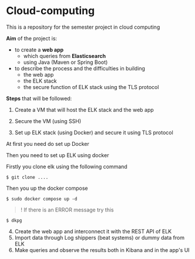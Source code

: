 # Cloud-computing
This is a repository for the semester project in cloud computing

**Aim** of the project is:
- to create a **web app** 
  - which queries from **Elasticsearch**
  - using Java (Maven or Spring Boot)
- to describe the process and the difficulties in building
  - the web app
  - the ELK stack
  - the secure function of ELK stack using the TLS protocol

**Steps** that will be followed:
1. Create a VM that will host the ELK stack and the web app


2. Secure the VM (using SSH)


3. Set up ELK stack (using Docker) and secure it using TLS protocol

At first you need do set up Docker

Then you need to set up ELK using docker

Firstly you clone elk using the following command

`$ git clone ....`


Then you up the docker compose

`$ sudo docker compose up -d`

> ! If there is an ERROR message try this

`$ dkpg`


4. Create the web app and interconnect it with the REST API of ELK
5. Import data through Log shippers (beat systems) or dummy data from ELK
6. Make queries and observe the results both in Kibana and in the app's UI
